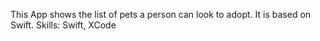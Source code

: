 This App shows the list of pets a person can look to adopt. It is based on Swift. 
Skills: Swift, XCode
